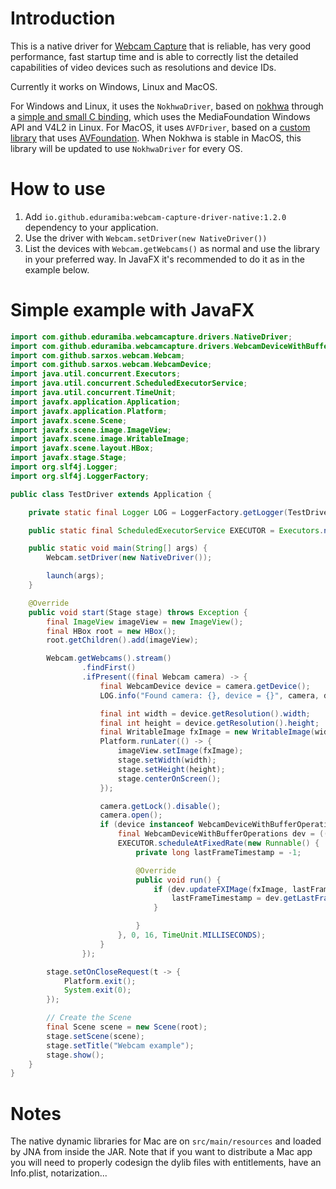 # Introduction

This is a native driver for [Webcam Capture](https://github.com/sarxos/webcam-capture) that is reliable, has very good performance, fast startup time and is able to correctly list the detailed capabilities of video devices such as resolutions and device IDs.

Currently it works on Windows, Linux and MacOS.

For Windows and Linux, it uses the `NokhwaDriver`, based on [nokhwa](https://github.com/l1npengtul/nokhwa) through a [simple and small C binding](https://github.com/eduramiba/lib-cnokhwa), which uses the MediaFoundation Windows API and V4L2 in Linux.
For MacOS, it uses `AVFDriver`, based on a [custom library](https://github.com/eduramiba/libvideocapture-avfoundation) that uses [AVFoundation](https://developer.apple.com/av-foundation/). When Nokhwa is stable in MacOS, this library will be updated to use `NokhwaDriver` for every OS.

# How to use

1. Add `io.github.eduramiba:webcam-capture-driver-native:1.2.0` dependency to your application.
2. Use the driver with `Webcam.setDriver(new NativeDriver())`
3. List the devices with `Webcam.getWebcams()` as normal and use the library in your preferred way. In JavaFX it's recommended to do it as in the example below.

# Simple example with JavaFX

```java
import com.github.eduramiba.webcamcapture.drivers.NativeDriver;
import com.github.eduramiba.webcamcapture.drivers.WebcamDeviceWithBufferOperations;
import com.github.sarxos.webcam.Webcam;
import com.github.sarxos.webcam.WebcamDevice;
import java.util.concurrent.Executors;
import java.util.concurrent.ScheduledExecutorService;
import java.util.concurrent.TimeUnit;
import javafx.application.Application;
import javafx.application.Platform;
import javafx.scene.Scene;
import javafx.scene.image.ImageView;
import javafx.scene.image.WritableImage;
import javafx.scene.layout.HBox;
import javafx.stage.Stage;
import org.slf4j.Logger;
import org.slf4j.LoggerFactory;

public class TestDriver extends Application {

    private static final Logger LOG = LoggerFactory.getLogger(TestDriver.class);

    public static final ScheduledExecutorService EXECUTOR = Executors.newScheduledThreadPool(4);

    public static void main(String[] args) {
        Webcam.setDriver(new NativeDriver());

        launch(args);
    }

    @Override
    public void start(Stage stage) throws Exception {
        final ImageView imageView = new ImageView();
        final HBox root = new HBox();
        root.getChildren().add(imageView);

        Webcam.getWebcams().stream()
                .findFirst()
                .ifPresent((final Webcam camera) -> {
                    final WebcamDevice device = camera.getDevice();
                    LOG.info("Found camera: {}, device = {}", camera, device);

                    final int width = device.getResolution().width;
                    final int height = device.getResolution().height;
                    final WritableImage fxImage = new WritableImage(width, height);
                    Platform.runLater(() -> {
                        imageView.setImage(fxImage);
                        stage.setWidth(width);
                        stage.setHeight(height);
                        stage.centerOnScreen();
                    });

                    camera.getLock().disable();
                    camera.open();
                    if (device instanceof WebcamDeviceWithBufferOperations) {
                        final WebcamDeviceWithBufferOperations dev = ((WebcamDeviceWithBufferOperations) device);
                        EXECUTOR.scheduleAtFixedRate(new Runnable() {
                            private long lastFrameTimestamp = -1;

                            @Override
                            public void run() {
                                if (dev.updateFXIMage(fxImage, lastFrameTimestamp)) {
                                    lastFrameTimestamp = dev.getLastFrameTimestamp();
                                }

                            }
                        }, 0, 16, TimeUnit.MILLISECONDS);
                    }
                });

        stage.setOnCloseRequest(t -> {
            Platform.exit();
            System.exit(0);
        });

        // Create the Scene
        final Scene scene = new Scene(root);
        stage.setScene(scene);
        stage.setTitle("Webcam example");
        stage.show();
    }
}
```

# Notes

The native dynamic libraries for Mac are on `src/main/resources` and loaded by JNA from inside the JAR.
Note that if you want to distribute a Mac app you will need to properly codesign the dylib files with entitlements, have an Info.plist, notarization...

